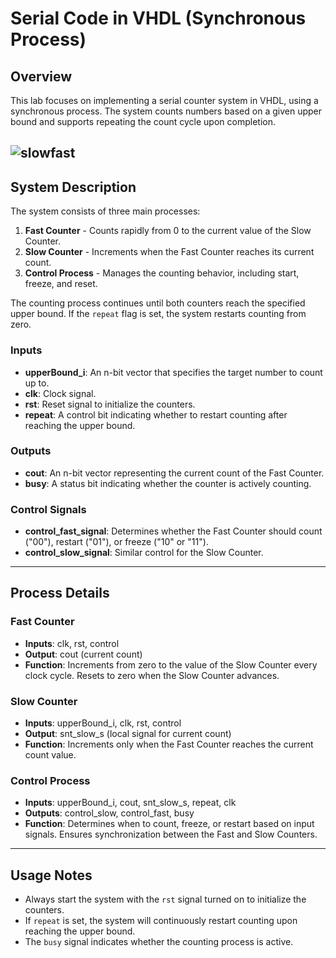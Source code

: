 # Serial Code in VHDL (Synchronous Process)

## Overview

This lab focuses on implementing a serial counter system in VHDL, using a synchronous process. The system counts numbers based on a given upper bound and supports repeating the count cycle upon completion.

![slowfast](https://github.com/user-attachments/assets/84f34338-1cec-4d3a-b7aa-066cf245692b)
---


## System Description

The system consists of three main processes:

1. **Fast Counter** - Counts rapidly from 0 to the current value of the Slow Counter.
2. **Slow Counter** - Increments when the Fast Counter reaches its current count.
3. **Control Process** - Manages the counting behavior, including start, freeze, and reset.

The counting process continues until both counters reach the specified upper bound. If the `repeat` flag is set, the system restarts counting from zero.

### Inputs

* **upperBound\_i**: An n-bit vector that specifies the target number to count up to.
* **clk**: Clock signal.
* **rst**: Reset signal to initialize the counters.
* **repeat**: A control bit indicating whether to restart counting after reaching the upper bound.

### Outputs

* **cout**: An n-bit vector representing the current count of the Fast Counter.
* **busy**: A status bit indicating whether the counter is actively counting.

### Control Signals

* **control\_fast\_signal**: Determines whether the Fast Counter should count ("00"), restart ("01"), or freeze ("10" or "11").
* **control\_slow\_signal**: Similar control for the Slow Counter.

---

## Process Details

### Fast Counter

* **Inputs**: clk, rst, control
* **Output**: cout (current count)
* **Function**: Increments from zero to the value of the Slow Counter every clock cycle. Resets to zero when the Slow Counter advances.

### Slow Counter

* **Inputs**: upperBound\_i, clk, rst, control
* **Output**: snt\_slow\_s (local signal for current count)
* **Function**: Increments only when the Fast Counter reaches the current count value.

### Control Process

* **Inputs**: upperBound\_i, cout, snt\_slow\_s, repeat, clk
* **Outputs**: control\_slow, control\_fast, busy
* **Function**: Determines when to count, freeze, or restart based on input signals. Ensures synchronization between the Fast and Slow Counters.

---

## Usage Notes

* Always start the system with the `rst` signal turned on to initialize the counters.
* If `repeat` is set, the system will continuously restart counting upon reaching the upper bound.
* The `busy` signal indicates whether the counting process is active.
